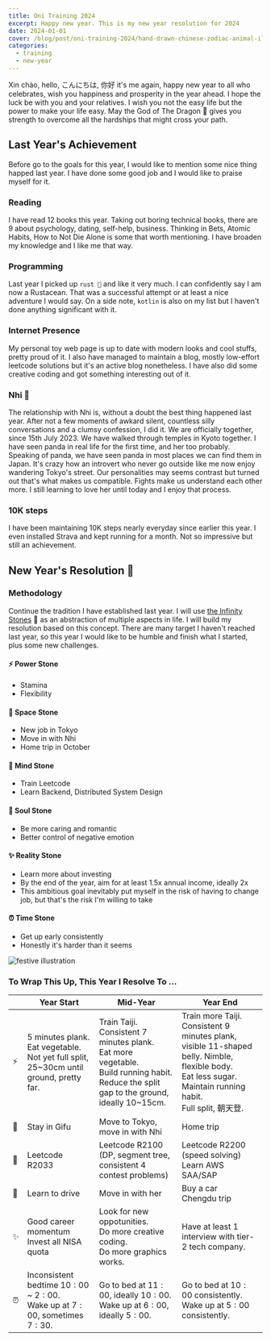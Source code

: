 ```yaml
---
title: Oni Training 2024
excerpt: Happy new year. This is my new year resolution for 2024
date: 2024-01-01
cover: /blog/post/oni-training-2024/hand-drawn-chinese-zodiac-animal-illustration.jpg
categories:
  - training
  - new-year
---
```


Xin chào, hello, こんにちは, 你好 it's me again, happy new year to all who celebrates, wish you happiness and prosperity in the year ahead. I hope the luck be with you and your relatives. I wish you not the easy life but the power to make your life easy. May the God of The Dragon 🐲 gives you strength to overcome all the hardships that might cross your path.

## Last Year's Achievement

Before go to the goals for this year, I would like to mention some nice thing happed last year. I have done some good job and I would like to praise myself for it.

### Reading

I have read 12 books this year. Taking out boring technical books, there are 9 about psychology, dating, self-help, business. Thinking in Bets, Atomic Habits, How to Not Die Alone is some that worth mentioning. I have broaden my knowledge and I like me that way.

### Programming

Last year I picked up `rust 🦀` and like it very much. I can confidently say I am now a Rustacean. That was a successful attempt or at least a nice adventure I would say. On a side note, `kotlin` is also on my list but I haven't done anything significant with it.

### Internet Presence

My personal toy web page is up to date with modern looks and cool stuffs, pretty proud of it. I also have managed to maintain a blog, mostly low-effort leetcode solutions but it's an active blog nonetheless. I have also did some creative coding and got something interesting out of it.

### Nhi 💖

The relationship with Nhi is, without a doubt the best thing happened last year. After not a few moments of awkard silent, countless silly conversations and a clumsy confession, I did it. We are officially together, since 15<super>th</super> July 2023. We have walked through temples in Kyoto together. I have seen panda in real life for the first time, and her too probably. Speaking of panda, we have seen panda in most places we can find them in Japan. It's crazy how an introvert who never go outside like me now enjoy wandering Tokyo's street. Our personalities may seems contrast but turned out that's what makes us compatible. Fights make us understand each other more. I still learning to love her until today and I enjoy that process.

### 10K steps

I have been maintaining 10K steps nearly everyday since earlier this year. I even installed Strava and kept running for a month. Not so impressive but still an achievement.

## New Year's Resolution 🎉

### Methodology

Continue the tradition I have established last year. I will use [the Infinity Stones](https://en.wikipedia.org/wiki/Infinity_Stones) 💎 as an abstraction of multiple aspects in life. I will build my resolution based on this concept. There are many target I haven't reached last year, so this year I would like to be humble and finish what I started, plus some new challenges.

#### ⚡ Power Stone

- Stamina
- Flexibility

#### 🚀 Space Stone

- New job in Tokyo
- Move in with Nhi
- Home trip in October

#### 🧠 Mind Stone

- Train Leetcode
- Learn Backend, Distributed System Design

#### 💖 Soul Stone

- Be more caring and romantic
- Better control of negative emotion

#### ✨ Reality Stone

- Learn more about investing
- By the end of the year, aim for at least 1.5x annual income, ideally 2x
- This ambitious goal inevitably put myself in the risk of having to change job, but that's the risk I'm willing to take

#### ⏰ Time Stone

- Get up early consistently
- Honestly it's harder than it seems

![festive illustration](/blog/post/oni-training-2024/job516-namcha-09.jpg)

### To Wrap This Up, This Year I Resolve To ...

|     | Year Start                                                                                       | Mid-Year                                                                                                                                                  | Year End                                                                                                                                                                     |
| --- | ------------------------------------------------------------------------------------------------ | --------------------------------------------------------------------------------------------------------------------------------------------------------- | ---------------------------------------------------------------------------------------------------------------------------------------------------------------------------- |
| ⚡  | 5 minutes plank.<br />Eat vegetable.<br /> Not yet full split, 25~30cm until ground, pretty far. | Train Taiji.<br />Consistent 7 minutes plank.<br />Eat more vegetable.<br/>Build running habit.<br />Reduce the split gap to the ground, ideally 10~15cm. | Train more Taiji.<br />Consistent 9 minutes plank, visible 11-shaped belly. Nimble, flexible body.<br />Eat less sugar.<br/>Maintain running habit.<br />Full split, 朝天登. |
| 🐾  | Stay in Gifu                                                                                     | Move to Tokyo, move in with Nhi                                                                                                                           | Home trip                                                                                                                                                                    |
| 🧠  | Leetcode R2033                                                                                   | Leetcode R2100 (DP, segment tree, consistent 4 contest problems)                                                                                          | Leetcode R2200 (speed solving)<br/> Learn AWS SAA/SAP                                                                                                                                               |
| 💖  | Learn to drive                                                                                   | Move in with her                                                                                                                                          | Buy a car<br/>Chengdu trip                                                                                                                                                   |
| ✨  | Good career momentum<br/> Invest all NISA quota                                                  | Look for new oppotunities.<br />Do more creative coding.<br />Do more graphics works.                                                                     | Have at least 1 interview with tier-2 tech company.<br />                                                                                                                    |
| ⏰  | Inconsistent bedtime $10:00$ ~ $2:00$.<br />Wake up at $7:00$, sometimes $7:30$.                 | Go to bed at $11:00$, ideally $10:00$. <br />Wake up at $6:00$, ideally $5:00$.                                                                           | Go to bed at $10:00$ consistently.<br />Wake up at $5:00$ consistently.                                                                                                      |
